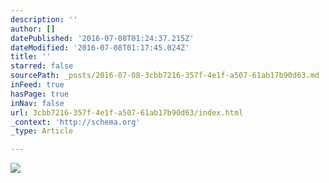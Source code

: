 ```yaml
---
description: ''
author: []
datePublished: '2016-07-08T01:24:37.215Z'
dateModified: '2016-07-08T01:17:45.024Z'
title: ''
starred: false
sourcePath: _posts/2016-07-08-3cbb7216-357f-4e1f-a507-61ab17b90d63.md
inFeed: true
hasPage: true
inNav: false
url: 3cbb7216-357f-4e1f-a507-61ab17b90d63/index.html
_context: 'http://schema.org'
_type: Article

---
```

![](https://the-grid-user-content.s3-us-west-2.amazonaws.com/e8156ab6-ef07-4ddc-a2c6-7ece479a5f42.tif)